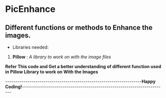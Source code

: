 # PicEnhance
## Different functions or methods to Enhance the images.

* Libraries needed:
1. **Pillow** : *A library to work on with the image files*

**Refer This code and Get a better understanding of different function used in Pillow Library to work on With the Images**

--------------------------------------------------------------------**Happy Coding!**------------------------------------------------------------------------
